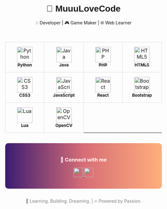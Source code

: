 <h1 align="center" style="font-family:'Prompt', sans-serif;">🚀 MuuuLoveCode</h1>

<p align="center">💡 Developer | 🎮 Game Maker | 🌐 Web Learner</p>

<br>

<!-- Tech Stack Card -->
<div align="center">
  
  <table align="center" cellspacing="15">
    <tr>
      <td align="center" width="100" style="border: 1px solid #ddd; border-radius: 10px; padding: 15px;">
        <a href="https://www.python.org/" target="_blank">
          <img src="https://cdn.jsdelivr.net/gh/devicons/devicon/icons/python/python-original.svg" width="50" alt="Python"/><br/>
          <sub><b>Python</b></sub>
        </a>
      </td>
      <td align="center" width="100" style="border: 1px solid #ddd; border-radius: 10px; padding: 15px;">
        <a href="https://www.java.com/" target="_blank">
          <img src="https://cdn.jsdelivr.net/gh/devicons/devicon/icons/java/java-original.svg" width="50" alt="Java"/><br/>
          <sub><b>Java</b></sub>
        </a>
      </td>
      <td align="center" width="100" style="border: 1px solid #ddd; border-radius: 10px; padding: 15px;">
        <a href="https://www.php.net/" target="_blank">
          <img src="https://cdn.jsdelivr.net/gh/devicons/devicon/icons/php/php-original.svg" width="50" alt="PHP"/><br/>
          <sub><b>PHP</b></sub>
        </a>
      </td>
      <td align="center" width="100" style="border: 1px solid #ddd; border-radius: 10px; padding: 15px;">
        <a href="https://developer.mozilla.org/en-US/docs/Web/HTML" target="_blank">
          <img src="https://cdn.jsdelivr.net/gh/devicons/devicon/icons/html5/html5-original.svg" width="50" alt="HTML5"/><br/>
          <sub><b>HTML5</b></sub>
        </a>
      </td>
    </tr>
    <tr>
      <td align="center" width="100" style="border: 1px solid #ddd; border-radius: 10px; padding: 15px;">
        <a href="https://developer.mozilla.org/en-US/docs/Web/CSS" target="_blank">
          <img src="https://cdn.jsdelivr.net/gh/devicons/devicon/icons/css3/css3-original.svg" width="50" alt="CSS3"/><br/>
          <sub><b>CSS3</b></sub>
        </a>
      </td>
      <td align="center" width="100" style="border: 1px solid #ddd; border-radius: 10px; padding: 15px;">
        <a href="https://developer.mozilla.org/en-US/docs/Web/JavaScript" target="_blank">
          <img src="https://cdn.jsdelivr.net/gh/devicons/devicon/icons/javascript/javascript-original.svg" width="50" alt="JavaScript"/><br/>
          <sub><b>JavaScript</b></sub>
        </a>
      </td>
      <td align="center" width="100" style="border: 1px solid #ddd; border-radius: 10px; padding: 15px;">
        <a href="https://reactjs.org/" target="_blank">
          <img src="https://cdn.jsdelivr.net/gh/devicons/devicon/icons/react/react-original.svg" width="50" alt="React"/><br/>
          <sub><b>React</b></sub>
        </a>
      </td>
      <td align="center" width="100" style="border: 1px solid #ddd; border-radius: 10px; padding: 15px;">
        <a href="https://getbootstrap.com/" target="_blank">
          <img src="https://cdn.jsdelivr.net/gh/devicons/devicon/icons/bootstrap/bootstrap-original.svg" width="50" alt="Bootstrap"/><br/>
          <sub><b>Bootstrap</b></sub>
        </a>
      </td>
    </tr>
    <tr>
      <td align="center" width="100" style="border: 1px solid #ddd; border-radius: 10px; padding: 15px;">
        <a href="https://www.lua.org/" target="_blank">
          <img src="https://cdn.jsdelivr.net/gh/devicons/devicon/icons/lua/lua-original.svg" width="50" alt="Lua"/><br/>
          <sub><b>Lua</b></sub>
        </a>
      </td>
      <td align="center" width="100" style="border: 1px solid #ddd; border-radius: 10px; padding: 15px;">
        <a href="https://opencv.org/" target="_blank">
          <img src="https://cdn.jsdelivr.net/gh/devicons/devicon/icons/opencv/opencv-original.svg" width="50" alt="OpenCV"/><br/>
          <sub><b>OpenCV</b></sub>
        </a>
      </td>
    </tr>
  </table>
</div>

<br>

<!-- Social Card -->
<div align="center" style="padding:20px; border-radius:10px; background:linear-gradient(to right, #3a1c71, #d76d77, #ffaf7b); color:white; max-width:800px;">
  <h3>📱 Connect with me</h3>
  <p>
    <a href="https://www.facebook.com/jittakorn.tos" target="_blank">
      <img src="https://img.shields.io/static/v1?message=Facebook&logo=facebook&label=&color=1877F2&logoColor=white&labelColor=&style=for-the-badge" height="30"/>
    </a>
    <a href="https://www.youtube.com/@HereMuuuLoveRoblox" target="_blank">
      <img src="https://img.shields.io/static/v1?message=YouTube&logo=youtube&label=&color=FF0000&logoColor=white&labelColor=&style=for-the-badge" height="30"/>
    </a>
  </p>
</div>

<br>

<!-- Footer -->
<p align="center" style="font-size:14px; color:gray;">
  🧩 Learning. Building. Dreaming. | 🔥 Powered by Passion.
</p>
